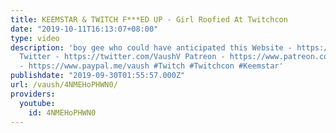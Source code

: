 ```yaml
---
title: KEEMSTAR & TWITCH F***ED UP - Girl Roofied At Twitchcon
date: "2019-10-11T16:13:07+08:00"
type: video
description: 'boy gee who could have anticipated this Website - https://www.vaush.gg/
  Twitter - https://twitter.com/VaushV Patreon - https://www.patreon.com/vaush Donate
  - https://www.paypal.me/vaush #Twitch #Twitchcon #Keemstar'
publishdate: "2019-09-30T01:55:57.000Z"
url: /vaush/4NMEHoPHWN0/
providers:
  youtube:
    id: 4NMEHoPHWN0
---
```

